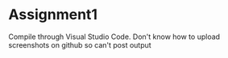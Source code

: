 # Assignment1

Compile through Visual Studio Code.
Don't know how to upload screenshots on github so can't post output
